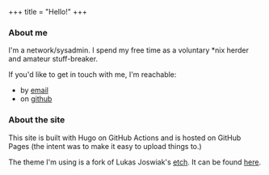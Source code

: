 +++
title = "Hello!"
+++

### About me

I'm a network/sysadmin. I spend my free time as a voluntary *nix herder and amateur stuff-breaker.

If you'd like to get in touch with me, I'm reachable:
- by [email](mailto:contact@wporter.org)
- on [github](https://www.github.com/hpst3r)

### About the site

This site is built with Hugo on GitHub Actions and is hosted on GitHub Pages (the intent was to make it easy to upload things to.)

The theme I'm using is a fork of Lukas Joswiak's [etch](https://github.com/LukasJoswiak/etch). It can be found [here](https://github.com/hpst3r/etch).